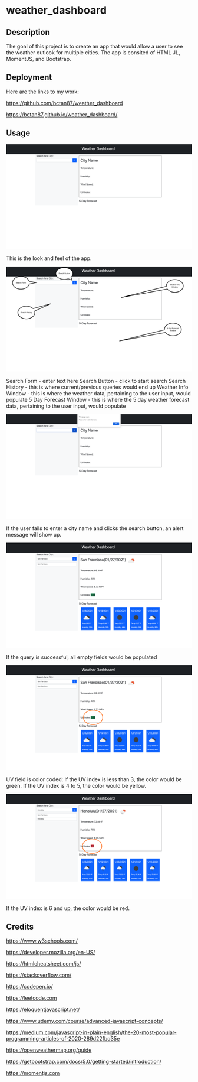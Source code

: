 # weather_dashboard

## Description

The goal of this project is to create an app that would allow a user to see the weather outlook for multiple cities. The app is consited of HTML JL, MomentJS, and Bootstrap. 

## Deployment

Here are the links to my work: 

https://github.com/bctan87/weather_dashboard

https://bctan87.github.io/weather_dashboard/

## Usage

![sc1](/assets/images/sc1.png)

This is the look and feel of the app.

![sc2](/assets/images/sc2.png)

Search Form - enter text here
Search Button - click to start search
Search History - this is where current/previous queries would end up
Weather Info Window - this is where the weather data, pertaining to the user input, would populate
5 Day Forecast Window - this is where the 5 day weather forecast data, pertaining to the user input, would populate

![sc3](/assets/images/sc3.png)

If the user fails to enter a city name and clicks the search button, an alert message will show up.

![sc4](/assets/images/sc4.png)

If the query is successful, all empty fields would be populated

![sc5](/assets/images/sc5.png)

UV field is color coded:
If the UV index is less than 3, the color would be green.
If the UV index is 4 to 5, the color would be yellow.

![sc6](/assets/images/sc6.png)

If the UV index is 6 and up, the color would be red.

## Credits 

https://www.w3schools.com/

https://developer.mozilla.org/en-US/

https://htmlcheatsheet.com/js/

https://stackoverflow.com/

https://codepen.io/

https://leetcode.com

https://eloquentjavascript.net/

https://www.udemy.com/course/advanced-javascript-concepts/

https://medium.com/javascript-in-plain-english/the-20-most-popular-programming-articles-of-2020-289d22fbd35e

https://openweathermap.org/guide

https://getbootstrap.com/docs/5.0/getting-started/introduction/

https://momentjs.com
